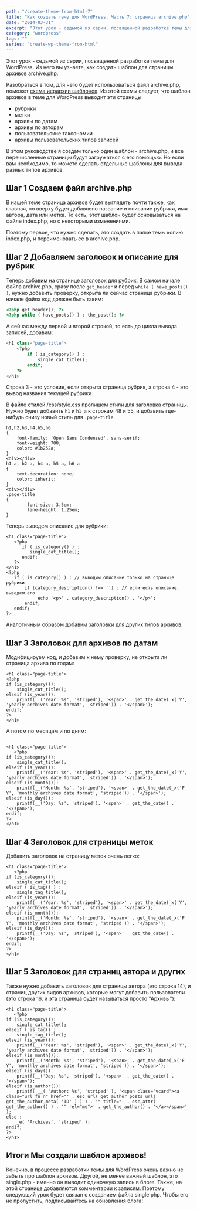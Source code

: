```yaml
---
path: "/create-theme-from-html-7"
title: "Как создать тему для WordPress. Часть 7: страница archive.php"
date: "2014-03-31"
excerpt: "Этот урок - седьмой из серии, посвященной разработке темы для WordPress. Из него вы узнаете, как создать шаблон для страницы архивов archive.php."
category: "wordpress"
tags: ""
series: "create-wp-theme-from-html"
---
```


Этот урок - седьмой из серии, посвященной разработке темы для WordPress. Из него вы узнаете, как создать шаблон для страницы архивов archive.php.

Разобраться в том, для чего будет использоваться файл archive.php, поможет [схема иерархии шаблонов](http://codex.wordpress.org/images/1/18/Template_Hierarchy.png). Из этой схемы следует, что шаблон архивов в теме для WordPress выводит эти страницы:

- рубрики
- метки
- архивы по датам
- архивы по авторам
- пользовательские таксономии
- архивы пользовательских типов записей

В этом руководстве я создам только один шаблон - archive.php, и все перечисленные страницы будут загружаться с его помощью. Но если вам необходимо, то можете сделать отдельные шаблоны для вывода разных типов архивов.

## Шаг 1 Создаем файл archive.php

В нашей теме страница архивов будет выглядеть почти также, как главная, но вверху будет добавлено название и описание рубрики, имя автора, дата или метка. То есть, этот шаблон будет основываться на файле index.php, но с некоторыми изменениями.

Поэтому первое, что нужно сделать, это создать в папке темы копию index.php, и переименовать ее в archive.php.

## Шаг 2 Добавляем заголовок и описание для рубрик

Теперь добавим на странице заголовок для рубрик. В самом начале файла archive.php, сразу после `get_header` и перед `while ( have_posts() )`, нужно добавить проверку, открыта ли сейчас страница рубрики. В начале файла код должен быть таким:

```php
<?php get_header(); ?>
<?php while ( have_posts() ) : the_post(); ?>
```

А сейчас между первой и второй строкой, то есть до цикла вывода записей, добавим:

```php
<h1 class="page-title">
	<?php
		if ( is_category() ) :
			single_cat_title();
		endif;
	?>
</h1>
```

Строка 3 - это условие, если открыта страница рубрик, а строка 4 - это вывод названия текущей рубрики.

В файле стилей /css/style.css пропишем стили для заголовка страницы. Нужно будет добавить `h1` и `h1 a` к строкам 48 и 55, и добавить где-нибудь снизу новый стиль для `.page-title`.

```php{1,8,14-18}
h1,h2,h3,h4,h5,h6
{
	font-family: 'Open Sans Condensed', sans-serif;
	font-weight: 700;
	color: #1b252a;
}
<div></div>
h1 a, h2 a, h4 a, h5 a, h6 a
{
	text-decoration: none;
	color: inherit;
}
<div></div>
.page-title 
{
        font-size: 3.5em;
        line-height: 1.25em;
}
```

Теперь выведем описание для рубрики:

```php{8-15}
<h1 class="page-title">
   <?php
      if ( is_category() ) :
         single_cat_title();
      endif;
   ?>
</h1>
<?php
   if ( is_category() ) : // выводим описание только на странице рубрики
       if (category_description() !== '') : // если есть описание, выведем его
            echo '<p>' . category_description() . '</p>';
       endif;
   endif;
?>
```

Аналогичным образом добавим заголовки для других типов архивов.

## Шаг 3 Заголовок для архивов по датам

Модифицируем код, и добавим к нему проверку, не открыта ли страница архива по годам:

```php{5-8}
<h1 class="page-title">
<?php
if (is_category()):
    single_cat_title();
elseif (is_year()):
    printf(__('Year: %s', 'striped'), '<span>' . get_the_date(_x('Y', 'yearly archives date format', 'striped')) . '</span>');
endif;
?>
</h1>
```

А потом по месяцам и по дням:

```php{7-11}

<h1 class="page-title">
   <?php
if (is_category()):
    single_cat_title();
elseif (is_year()):
    printf(__('Year: %s', 'striped'), '<span>' . get_the_date(_x('Y', 'yearly archives date format', 'striped')) . '</span>');
elseif (is_month()):
    printf(__('Month: %s', 'striped'), '<span>' . get_the_date(_x('F Y', 'monthly archives date format', 'striped')) . '</span>');
elseif (is_day()):
    printf(__('Day: %s', 'striped'), '<span>' . get_the_date() . '</span>');
endif;
?>
</h1>
```

## Шаг 4 Заголовок для страницы меток

Добавить заголовок на страницу меток очень легко:

```php{5-6}
<h1 class="page-title">
   <?php
if (is_category()):
    single_cat_title();
elseif ( is_tag() ) :
	single_tag_title();
elseif (is_year()):
    printf(__('Year: %s', 'striped'), '<span>' . get_the_date(_x('Y', 'yearly archives date format', 'striped')) . '</span>');
elseif (is_month()):
    printf(__('Month: %s', 'striped'), '<span>' . get_the_date(_x('F Y', 'monthly archives date format', 'striped')) . '</span>');
elseif (is_day()):
    printf(__('Day: %s', 'striped'), '<span>' . get_the_date() . '</span>');
endif;
?>
</h1>
```

## Шаг 5 Заголовок для страниц автора и других

Также нужно добавить заголовок для страницы автора (это строка 14), и страниц других видов архивов, которые могут добавить пользователи (это строка 16, и эта страница будет называться просто "Архивы"):

```php{13-17}
<h1 class="page-title">
   <?php
if (is_category()):
    single_cat_title();
elseif ( is_tag() ) :
	single_tag_title();
elseif (is_year()):
    printf(__('Year: %s', 'striped'), '<span>' . get_the_date(_x('Y', 'yearly archives date format', 'striped')) . '</span>');
elseif (is_month()):
    printf(__('Month: %s', 'striped'), '<span>' . get_the_date(_x('F Y', 'monthly archives date format', 'striped')) . '</span>');
elseif (is_day()):
    printf(__('Day: %s', 'striped'), '<span>' . get_the_date() . '</span>');
elseif (is_author()):
    printf( __( 'Author: %s', 'striped' ), '<span class="vcard"><a class="url fn n" href="' . esc_url( get_author_posts_url( get_the_author_meta( 'ID' ) ) ) . '" title="' . esc_attr( get_the_author() ) . '" rel="me">' . get_the_author() . '</a></span>' );
else :
	_e( 'Archives', 'striped' );
endif;
?>
</h1>
```

## Итоги Мы создали шаблон архивов!

Конечно, в процессе разработки темы для WordPress очень важно не забыть про шаблон архивов. Другой, не менее важный шаблон, это single.php - именно он выводит одиночную запись в блоге. Также, на этой странице добавляются комментарии к записям. Поэтому следующий урок будет связан с созданием файла single.php. Чтобы его не пропустить, подписывайтесь на обновления блога!
